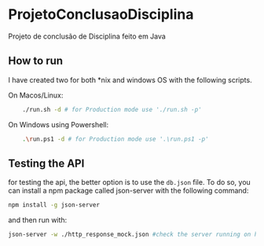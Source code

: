# ProjetoConclusaoDisciplina

Projeto de conclusão de Disciplina feito em Java

## How to run

I have created two for both *nix and windows OS with the following scripts.

On Macos/Linux:
```bash
    ./run.sh -d # for Production mode use './run.sh -p'
```

On Windows using Powershell:
```bash
    .\run.ps1 -d # for Production mode use '.\run.ps1 -p'
```

## Testing the API

for testing the api, the better option is to use the `db.json` file.
To do so, you can install a npm package called json-server with the following command:

````bash
npm install -g json-server
````

and then run with:

````bash
json-server -w ./http_response_mock.json #check the server running on http://localhost:3000/data
````
